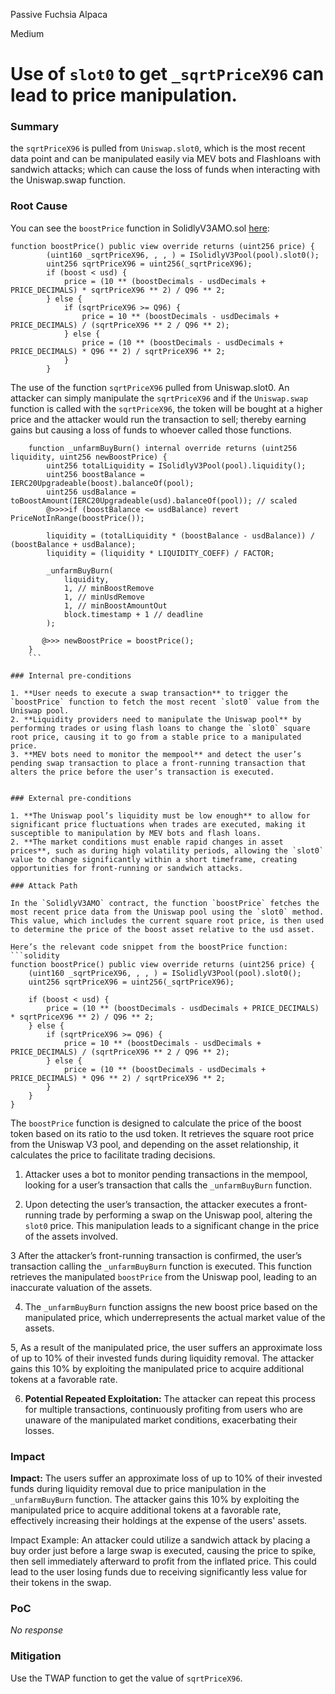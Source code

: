 Passive Fuchsia Alpaca

Medium

# Use of `slot0` to get `_sqrtPriceX96` can lead to price manipulation.

### Summary

the `sqrtPriceX96` is pulled from `Uniswap.slot0`, which is the most recent data point and can be manipulated easily via MEV bots and Flashloans with sandwich attacks; which can cause the loss of funds when interacting with the Uniswap.swap function.

### Root Cause

You can see the `boostPrice` function in SolidlyV3AMO.sol [here](https://github.com/sherlock-audit/2024-10-axion/blob/main/liquidity-amo/contracts/SolidlyV3AMO.sol#L343-L355):
```solidity
function boostPrice() public view override returns (uint256 price) {
        (uint160 _sqrtPriceX96, , , ) = ISolidlyV3Pool(pool).slot0();
        uint256 sqrtPriceX96 = uint256(_sqrtPriceX96);
        if (boost < usd) {
            price = (10 ** (boostDecimals - usdDecimals + PRICE_DECIMALS) * sqrtPriceX96 ** 2) / Q96 ** 2;
        } else {
            if (sqrtPriceX96 >= Q96) {
                price = 10 ** (boostDecimals - usdDecimals + PRICE_DECIMALS) / (sqrtPriceX96 ** 2 / Q96 ** 2);
            } else {
                price = (10 ** (boostDecimals - usdDecimals + PRICE_DECIMALS) * Q96 ** 2) / sqrtPriceX96 ** 2;
            }
        }
 ```
The use of the function `sqrtPriceX96` pulled from Uniswap.slot0. An attacker can simply manipulate the `sqrtPriceX96` and if the `Uniswap.swap` function is called with the `sqrtPriceX96`, the token will be bought at a higher price and the attacker would run the transaction to sell; thereby earning gains but causing a loss of funds to whoever called those functions.

```solidity
    function _unfarmBuyBurn() internal override returns (uint256 liquidity, uint256 newBoostPrice) {
        uint256 totalLiquidity = ISolidlyV3Pool(pool).liquidity();
        uint256 boostBalance = IERC20Upgradeable(boost).balanceOf(pool);
        uint256 usdBalance = toBoostAmount(IERC20Upgradeable(usd).balanceOf(pool)); // scaled
        @>>>>if (boostBalance <= usdBalance) revert PriceNotInRange(boostPrice());

        liquidity = (totalLiquidity * (boostBalance - usdBalance)) / (boostBalance + usdBalance);
        liquidity = (liquidity * LIQUIDITY_COEFF) / FACTOR;

        _unfarmBuyBurn(
            liquidity,
            1, // minBoostRemove
            1, // minUsdRemove
            1, // minBoostAmountOut
            block.timestamp + 1 // deadline
        );

       @>>> newBoostPrice = boostPrice();
    }
    ```

### Internal pre-conditions

1. **User needs to execute a swap transaction** to trigger the `boostPrice` function to fetch the most recent `slot0` value from the Uniswap pool.
2. **Liquidity providers need to manipulate the Uniswap pool** by performing trades or using flash loans to change the `slot0` square root price, causing it to go from a stable price to a manipulated price.
3. **MEV bots need to monitor the mempool** and detect the user’s pending swap transaction to place a front-running transaction that alters the price before the user’s transaction is executed.


### External pre-conditions

1. **The Uniswap pool’s liquidity must be low enough** to allow for significant price fluctuations when trades are executed, making it susceptible to manipulation by MEV bots and flash loans.
2. **The market conditions must enable rapid changes in asset prices**, such as during high volatility periods, allowing the `slot0` value to change significantly within a short timeframe, creating opportunities for front-running or sandwich attacks.

### Attack Path

In the `SolidlyV3AMO` contract, the function `boostPrice` fetches the most recent price data from the Uniswap pool using the `slot0` method. This value, which includes the current square root price, is then used to determine the price of the boost asset relative to the usd asset.

Here’s the relevant code snippet from the boostPrice function:
```solidity
function boostPrice() public view override returns (uint256 price) {
    (uint160 _sqrtPriceX96, , , ) = ISolidlyV3Pool(pool).slot0();
    uint256 sqrtPriceX96 = uint256(_sqrtPriceX96);
    
    if (boost < usd) {
        price = (10 ** (boostDecimals - usdDecimals + PRICE_DECIMALS) * sqrtPriceX96 ** 2) / Q96 ** 2;
    } else {
        if (sqrtPriceX96 >= Q96) {
            price = 10 ** (boostDecimals - usdDecimals + PRICE_DECIMALS) / (sqrtPriceX96 ** 2 / Q96 ** 2);
        } else {
            price = (10 ** (boostDecimals - usdDecimals + PRICE_DECIMALS) * Q96 ** 2) / sqrtPriceX96 ** 2;
        }
    }
}
```
The `boostPrice` function is designed to calculate the price of the boost token based on its ratio to the usd token.
It retrieves the square root price from the Uniswap V3 pool, and depending on the asset relationship, it calculates the price to facilitate trading decisions.



1. Attacker uses a bot to monitor pending transactions in the mempool, looking for a user’s transaction that calls the `_unfarmBuyBurn` function.

2. Upon detecting the user’s transaction, the attacker executes a front-running trade by performing a swap on the Uniswap pool, altering the `slot0` price. This manipulation leads to a significant change in the price of the assets involved.

3 After the attacker’s front-running transaction is confirmed, the user’s transaction calling the `_unfarmBuyBurn` function is executed. This function retrieves the manipulated `boostPrice` from the Uniswap pool, leading to an inaccurate valuation of the assets.

4. The `_unfarmBuyBurn` function assigns the new boost price based on the manipulated price, which underrepresents the actual market value of the assets.

5, As a result of the manipulated price, the user suffers an approximate loss of up to 10% of their invested funds during liquidity removal. The attacker gains this 10% by exploiting the manipulated price to acquire additional tokens at a favorable rate.

6. **Potential Repeated Exploitation:** The attacker can repeat this process for multiple transactions, continuously profiting from users who are unaware of the manipulated market conditions, exacerbating their losses.

### Impact

**Impact:** The users suffer an approximate loss of up to 10% of their invested funds during liquidity removal due to price manipulation in the `_unfarmBuyBurn` function. The attacker gains this 10% by exploiting the manipulated price to acquire additional tokens at a favorable rate, effectively increasing their holdings at the expense of the users' assets.

Impact Example: An attacker could utilize a sandwich attack by placing a buy order just before a large swap is executed, causing the price to spike, then sell immediately afterward to profit from the inflated price. This could lead to the user losing funds due to receiving significantly less value for their tokens in the swap.

### PoC

_No response_

### Mitigation

Use the TWAP function to get the value of `sqrtPriceX96`.

